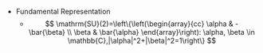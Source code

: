 - Fundamental Representation
	- $$
	  \mathrm{SU}(2)=\left\{\left(\begin{array}{cc}
	  \alpha & -\bar{\beta} \\
	  \beta & \bar{\alpha}
	  \end{array}\right): \alpha, \beta \in \mathbb{C},|\alpha|^2+|\beta|^2=1\right\}
	  $$